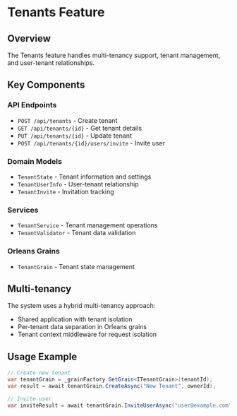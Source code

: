 # Tenants Feature

## Overview
The Tenants feature handles multi-tenancy support, tenant management, and user-tenant relationships.

## Key Components

### API Endpoints
- `POST /api/tenants` - Create tenant
- `GET /api/tenants/{id}` - Get tenant details
- `PUT /api/tenants/{id}` - Update tenant
- `POST /api/tenants/{id}/users/invite` - Invite user

### Domain Models
- `TenantState` - Tenant information and settings
- `TenantUserInfo` - User-tenant relationship
- `TenantInvite` - Invitation tracking

### Services
- `TenantService` - Tenant management operations
- `TenantValidator` - Tenant data validation

### Orleans Grains
- `TenantGrain` - Tenant state management

## Multi-tenancy
The system uses a hybrid multi-tenancy approach:
- Shared application with tenant isolation
- Per-tenant data separation in Orleans grains
- Tenant context middleware for request isolation

## Usage Example
```csharp
// Create new tenant
var tenantGrain = _grainFactory.GetGrain<ITenantGrain>(tenantId);
var result = await tenantGrain.CreateAsync("New Tenant", ownerId);

// Invite user
var inviteResult = await tenantGrain.InviteUserAsync("user@example.com", "User");
```